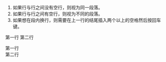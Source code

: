 1. 如果行与行之间没有空行，则视为同一段落。
2. 如果行与行之间有空行，则视为不同的段落。
3. 如果想在段内换行，则需要在上一行的结尾插入两个以上的空格然后按回车键。

第一行
第二行

第一行  
第二行